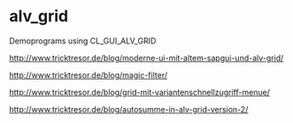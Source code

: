 # alv_grid
Demoprograms using CL_GUI_ALV_GRID

http://www.tricktresor.de/blog/moderne-ui-mit-altem-sapgui-und-alv-grid/

http://www.tricktresor.de/blog/magic-filter/

http://www.tricktresor.de/blog/grid-mit-variantenschnellzugriff-menue/

http://www.tricktresor.de/blog/autosumme-in-alv-grid-version-2/
